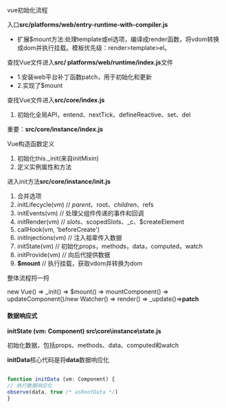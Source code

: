 vue初始化流程

入口**src/platforms/web/entry-runtime-with-compiler.js**

- 扩展$mount方法:处理template或el选项，编译成render函数，将vdom转换成dom并执行挂载。模板优先级：render>template>el。

查找Vue文件进入**src/ platforms/web/runtime/index.js**文件

- 1.安装web平台补丁函数patch，用于初始化和更新
- 2.实现了$mount

查找Vue文件进入**src/core/index.js**

1. 初始化全局API，entend、nextTick、defineReactive、set、del

重要：**src/core/instance/index.js** 

Vue构造函数定义

1. 初始化this._init(来自initMixin)
2. 定义实例属性和方法

进入init方法**src/core/instance/init.js**

1. 合并选项
2. initLifecycle(vm)  // $parent、$root、$children、$refs
3. initEvents(vm)  // 处理父组件传递的事件和回调
4. initRender(vm)  // $slots、$scopedSlots、_c、$createElement
5. callHook(vm, 'beforeCreate')
6. initInjections(vm) // 注入祖辈传入数据
7. initState(vm) // 初始化props，methods，data，computed，watch
8. initProvide(vm) // 向后代提供数据
9. **$mount**  // 执行挂载，获取vdom并转换为dom



整体流程捋一捋

new Vue() => _init() => $mount() => mountComponent() => updateComponent()/new Watcher() => render() => _update()=>__patch__

#### 数据响应式

**initState (vm: Component) src\core\instance\state.js**

初始化数据，包括props、methods、data、computed和watch

**initData**核心代码是将**data**数据响应化

```javascript
 
function initData (vm: Component) {
// 执行数据响应化
observe(data, true /* asRootData */)
}
```

